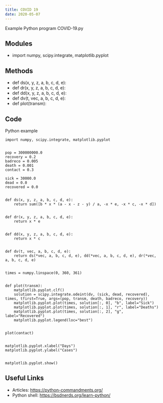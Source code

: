 ```yaml
---
title: COVID 19
date: 2020-05-07
---
```

Example Python program COVID-19.py

## Modules

* import numpy, scipy.integrate, matplotlib.pyplot

## Methods

* def ds(x, y, z, a, b, c, d, e):
* def dr(x, y, z, a, b, c, d, e):
* def dd(x, y, z, a, b, c, d, e):
* def dv(t, vec, a, b, c, d, e):
* def plot(transm):

## Code

Python example

    import numpy, scipy.integrate, matplotlib.pyplot
    
    
    pop = 300000000.0
    recovery = 0.2
    badreco = 0.005
    death = 0.001
    contact = 0.3
    
    sick = 30000.0
    dead = 0.0
    recovered = 0.0
    
    
    def ds(x, y, z, a, b, c, d, e):
        return sum([b * x * (a - x - z - y) / a, -x * e, -x * c, -x * d])
    
    
    def dr(x, y, z, a, b, c, d, e):
        return x * e
    
    
    def dd(x, y, z, a, b, c, d, e):
        return x * c
    
    
    def dv(t, vec, a, b, c, d, e):
        return ds(*vec, a, b, c, d, e), dd(*vec, a, b, c, d, e), dr(*vec, a, b, c, d, e)
    
    
    times = numpy.linspace(0, 360, 361)
    
    
    def plot(transm):
        matplotlib.pyplot.clf()
        solution = scipy.integrate.odeint(dv, (sick, dead, recovered), times, tfirst=True, args=(pop, transm, death, badreco, recovery))
        matplotlib.pyplot.plot(times, solution[:, 0], "b", label="Sick")
        matplotlib.pyplot.plot(times, solution[:, 1], "r", label="Deaths")
        matplotlib.pyplot.plot(times, solution[:, 2], "g", label="Recovered")
        matplotlib.pyplot.legend(loc="best")
    
    
    plot(contact)
    
    
    matplotlib.pyplot.xlabel("Days")
    matplotlib.pyplot.ylabel("Cases")
    
    
    matplotlib.pyplot.show()
    

## Useful Links

- Articles: https://python-commandments.org/
- Python shell: https://bsdnerds.org/learn-python/

